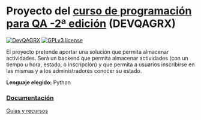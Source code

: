 # Proyecto del [curso de programación para QA -2ª edición](https://jj.github.io/curso-tdd/) (DEVQAGRX) 
[![DevQAGRX](https://img.shields.io/badge/DevQAGRX-blueviolet?style=for-the-badge&logo=Git)](https://github.com/JJ/curso-tdd)
[![GPLv3 license](https://img.shields.io/badge/License-GPLv3-blue.svg)](http://perso.crans.org/besson/LICENSE.html) 


El proyecto pretende aportar una solución que permita almacenar actividades.
Será un backend que permita almacenar actividades (con un tiempo u hora, estado, o inscripción) y que permita a usuarios inscribirse en las mismas y a los administradores conocer su estado.

**Lenguaje elegido:** Python


### [Documentación](https://taskingworld.github.io/QAProject/)


[Guias y recursos](https://github.com/alexrodriguezlop/IV-Project/edit/master/D/Git.md)

